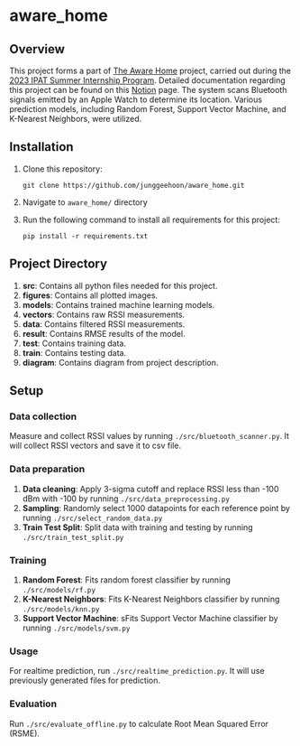 # aware_home

## Overview
This project forms a part of [The Aware Home](https://gvu.gatech.edu/research/labs/aware-home-research-initiative) project, carried out during the [2023 IPAT Summer Internship Program](https://research.gatech.edu/research-interns-selected-summer-2023). Detailed documentation regarding this project can be found on this [Notion](https://geehoon.notion.site/Machine-Learning-Approaches-for-Indoor-Location-Fingerprinting-Using-Apple-Watch-RSSI-fc6cbe1d59e44aa1a66004446faf7bb2?pvs=4) page.
The system scans Bluetooth signals emitted by an Apple Watch to determine its location. Various prediction models, including Random Forest, Support Vector Machine, and K-Nearest Neighbors, were utilized.

## Installation
1. Clone this repository:

    `git clone https://github.com/junggeehoon/aware_home.git`
    

2. Navigate to `aware_home/` directory
3. Run the following command to install all requirements for this project:

    `pip install -r requirements.txt`

## Project Directory
1. **src**: Contains all python files needed for this project.
2. **figures**: Contains all plotted images.
3. **models**: Contains trained machine learning models.
4. **vectors**: Contains raw RSSI measurements.
5. **data**: Contains filtered RSSI measurements.
6. **result**: Contains RMSE results of the model.
7. **test**: Contains training data.
8. **train**: Contains testing data.
9. **diagram**: Contains diagram from project description.


## Setup

### Data collection
Measure and collect RSSI values by running `./src/bluetooth_scanner.py`. It will collect RSSI vectors and save it to csv file.

### Data preparation
1. **Data cleaning**: Apply 3-sigma cutoff and replace RSSI less than -100 dBm with -100 by running `./src/data_preprocessing.py`
2. **Sampling**: Randomly select 1000 datapoints for each reference point by running `./src/select_random_data.py`
3. **Train Test Split**: Split data with training and testing by running `./src/train_test_split.py`


### Training
1. **Random Forest**: Fits random forest classifier by running `./src/models/rf.py`
2. **K-Nearest Neighbors**: Fits K-Nearest Neighbors classifier by running `./src/models/knn.py`
3. **Support Vector Machine**: sFits Support Vector Machine classifier by running `./src/models/svm.py`

### Usage
For realtime prediction, run `./src/realtime_prediction.py`. It will use previously generated files for prediction.

### Evaluation
Run `./src/evaluate_offline.py` to calculate Root Mean Squared Error (RSME).